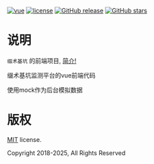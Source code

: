 [![vue](https://img.shields.io/badge/vue-2.5.9-brightgreen.svg?style=flat-square ':no-zoom')](https://github.com/vuejs/vue)
[![license](https://img.shields.io/github/license/mashape/apistatus.svg?style=flat-square ':no-zoom')](https://github.com/itheima2017/vue-element-admin-itheima/blob/master/LICENSE)
[![GitHub release](https://img.shields.io/github/release/itheima2017/vue-element-admin-itheima.svg?style=flat-square ':no-zoom')](https://github.com/itheima2017/vue-element-admin-itheima/releases)
[![GitHub stars](https://img.shields.io/github/stars/itheima2017/vue-element-admin-itheima.svg?style=flat-square&label=Stars ':no-zoom')](https://github.com/itheima2017/vue-element-admin-itheima)

# 说明

`缀术基坑` 的前端项目, [简介!](http:)

缀术基坑监测平台的vue前端代码

使用mock作为后台模拟数据

<!-- * [在线演示](http://itheimaadmin.itcast.cn/preview/vue/dist)
* 代码
  * [前端 Vue](https://github.com/itheima2017/vue-element-admin-itheima)
  * [后端 Java](https://github.com/itheima2017/vue-element-admin-api-java-itheima)
* 文档
  * [API 接口文档](http://itheimaadmin.itcast.cn/book/api/_book/)
  * [使用帮助文档](http://itheimaadmin.itcast.cn/book/help/) -->

# 版权

[MIT](https://github.com/cobainby/zs-web/LICENSE) license.

 Copyright 2018-2025, All Rights Reserved

